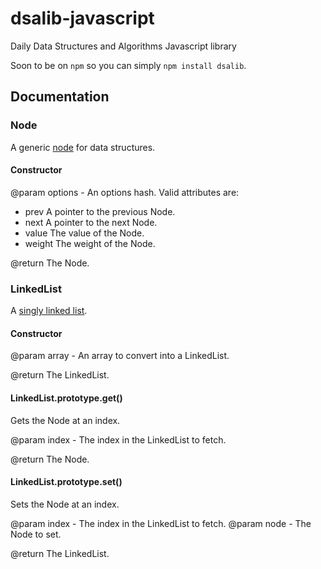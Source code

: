 # dsalib-javascript #

Daily Data Structures and Algorithms Javascript library

Soon to be on `npm` so you can simply `npm install dsalib`.

## Documentation ##

### Node ###

A generic [node](http://en.wikipedia.org/wiki/Node_(computer_science)) for data structures.

#### Constructor ####

@param options - An options hash. Valid attributes are:
  * prev A pointer to the previous Node.
  * next A pointer to the next Node.
  * value The value of the Node.
  * weight The weight of the Node.

@return The Node.

### LinkedList ###

A [singly linked list](http://en.wikipedia.org/wiki/Linked_list#Singly_linked_list).

#### Constructor ####

@param array - An array to convert into a LinkedList.

@return The LinkedList.

#### LinkedList.prototype.get() ####

Gets the Node at an index.

@param index - The index in the LinkedList to fetch.

@return The Node.

#### LinkedList.prototype.set() ####

Sets the Node at an index.

@param index - The index in the LinkedList to fetch.
@param node - The Node to set.

@return The LinkedList.
